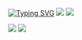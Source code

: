 <!-- [![Top Langs](https://github-readme-stats.vercel.app/api/top-langs/?username=wkdtldn&layout=compact)](https://github.com/delay-100/github-readme-stats) -->


[![Typing SVG](https://readme-typing-svg.demolab.com?font=Kalam&size=35&pause=3000&color=F7E0A5&center=true&vCenter=true&repeat=false&random=false&width=435&lines=Hi+there%2C+I'm+siwoo;Nice+to+meet+you)](https://git.io/typing-svg)
![](https://raw.githubusercontent.com/wkdtldn/github-stats/master/generated/overview.svg#gh-dark-mode-only)
![](https://raw.githubusercontent.com/wkdtldn/github-stats/master/generated/overview.svg#gh-light-mode-only)

![](https://raw.githubusercontent.com/wkdtldn/github-stats/master/generated/languages.svg#gh-dark-mode-only)
![](https://raw.githubusercontent.com/wkdtldn/github-stats/master/generated/languages.svg#gh-light-mode-only)

<!--
**wkdtldn/wkdtldn** is a ✨ _special_ ✨ repository because its `README.md` (this file) appears on your GitHub profile.

Here are some ideas to get you started:

- 🔭 I’m currently working on ...
- 🌱 I’m currently learning ...
- 👯 I’m looking to collaborate on ...
- 🤔 I’m looking for help with ...
- 💬 Ask me about ...
- 📫 How to reach me: ...
- 😄 Pronouns: ...
- ⚡ Fun fact: ...
-->
